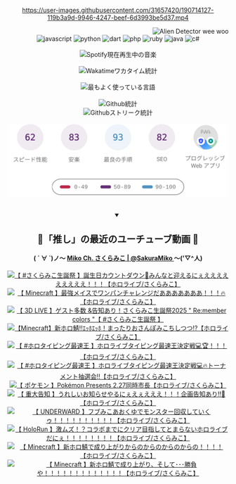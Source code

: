 <!-- START: HERO IMAGE GIF ////////// ////////// ////////// -->
<!-- <img src="@/../assets/img/gaming/ghost-of-tsushima.gif" width="100%"  alt="nellyXinwei's Hero Gif Image"/> -->
<!-- END: HERO IMAGE GIF ////////// ////////// ////////// -->

<div align="center" >  
  
<!-- START:ワンピース 第1015話「ルフィはRED ROCを使う」 -->
<https://user-images.githubusercontent.com/31657420/190714127-119b3a9d-9946-4247-beef-6d3993be5d37.mp4>
<!-- END:ワンピース 第1015話「ルフィはRED ROCを使う」 -->

<!-- START:VISITOR COUNTER -->
<div width="100%" align="right">
<img src="https://komarev.com/ghpvc/?username=nellyXinwei&label=🛸&color=grey&style=for-the-badge&labelcolor=ffffff" alt="Alien Detector wee woo"/>
</div>
<!-- END:VISITOR COUNTER -->

<!-- START: PROGRAMMING LANGUAGES -->
<!-- 色彩 Color Scheme:
#961E3A, #8A0D42, #5A0640, #4F265E, #2B355A, #3E759B, #CC4246,
#BB2649, #AD1052, #700750, #633075, #364270, #4E92C2, #FF5357
Sauce: https://www.webcreatorbox.com/inspiration/pantone-2023
-->

<img src="https://img.shields.io/badge/javascript%20-%23BB2649.svg?&style=for-the-badge&logo=javascript&logoColor=white&labelColor=961E3A" alt="javascript"/>
<img src="https://img.shields.io/badge/python%20-%23AD1052.svg?&style=for-the-badge&logo=python&logoColor=white&labelColor=8A0D42" alt="python" />
<img src="https://img.shields.io/badge/dart%20-%23700750.svg?&style=for-the-badge&logo=dart&logoColor=white&labelColor=5A0640" alt="dart"/>
<img src="https://img.shields.io/badge/php%20-%23633075.svg?&style=for-the-badge&logo=php&logoColor=white&labelColor=4F265E" alt="php"/>
<img src="https://img.shields.io/badge/ruby%20-%23364270.svg?&style=for-the-badge&logo=ruby&logoColor=white&labelColor=2B355A" alt="ruby"/>
<img src="https://img.shields.io/badge/java%20-%234E92C2.svg?&style=for-the-badge&logo=openjdk&logoColor=white&labelColor=3E759B" alt="java"/>
<img src="https://img.shields.io/badge/c%23-%23FF5357.svg?style=for-the-badge&logo=c-sharp&logoColor=white&labelColor=CC4246" alt="c#"/>  
<!-- END: PROGRAMMING LANGUAGES -->

<br>
<br>

<!-- START: MUSIC STATUS -->
  <!-- <a href="https://newojima-gsrs-20220114.vercel.app/api/now-playing?open">
    <img src="https://newojima-gsrs-20220114.vercel.app/api/now-playing" alt="Spotify現在再生中の音楽">
  </a> -->
  <img src="https://newojima-grss-20230114.vercel.app/api/spotify?border_color=transparent" alt="Spotify現在再生中の音楽" width="280px">
<!-- END: MUSIC STATUS -->

<br>
<br>

<!-- START: GITHUB STATUS -->
<!-- 色彩 Color Scheme:  #BB2649, #AD1052, #700750, #633075 -->
<img align="center" src="https://newojima-grs-20230109.vercel.app/api/wakatime?username=newojima&layout=compact&langs_count=10&locale=ja&hide_title=false&title_color=fff&hide_border=true&text_color=fff&bg_color=BB2649,BB2649,633075,633075&hide=other,css,html,bash,xml,git%20config,makefile,properties,yaml,markdown,text,json,jsx" alt="Wakatimeワカタイム統計" width="500px"/>

<br>
<br>

<!-- 色彩 Color Scheme:  #633075, #364270, #4E92C2 -->
  <img align="center" src="https://newojima-grs-20230109.vercel.app/api/top-langs?username=newojima&layout=compact&text_color=fff&icon_color=fff&hide_border=true&&locale=ja&hide_title=false&title_color=fff&include_all_commits=true&card_width=445&langs_count=11&hide=c%23,powershell,shaderlab,hlsl,makefile,jupyter%20notebook,python,html,css,shell,batchfile,less,liquid,hack,scss&bg_color=4F265E,633075,4E92C2" alt="最もよく使っている言語" width="500px"/>

<br>
<br>

<!-- 色彩 Color Scheme:  #4E92C2, #FF5357 -->
  <img align="center" src="https://newojima-grs-20230109.vercel.app/api?username=newojima&rank_icon=github&show_icons=true&&locale=ja&title_color=fff&text_color=fff&icon_color=fff&hide_border=true&hide_title=false&count_private=true&include_all_commits=true&card_width=495&disable_animations=true&bg_color=4E92C2,4E92C2,FF5357" alt="Github統計" width="500px"/>

<br>

<img align="center" src="https://streak-stats.demolab.com?user=newojima&theme=dark&hide_border=true&locale=ja&ring=BB2649&stroke=222222&background=151515&sideLabels=BB2649&currStreakLabel=ffffff&border=BB2649&fire=FF5357&currStreakNum=ffffff&sideNums=FF5357&dates=ffffff" alt="Githubストリーク統計" width="500px"/>

<br>
<br>

  <img align="center" width="500px" src="@/../assets/img/page-insights.svg" alt="Githubページの洞察"/>
  
</div>
<!-- END: GITHUB STATUS -->

<br>
<br>

<div align="center">
<details open>
  <summary>

  </summary>

  <h2 align="center">🌸「推し」の最近のユーチューブ動画 🌸</h2>
  <h4>
  ( ´ ∀ `)ノ～ 
  <a href="https://www.youtube.com/@SakuraMiko">Miko Ch. さくらみこ | @SakuraMiko
  </a>
   ～('▽^人)
  </h4>

  <!-- BEGIN YOUTUBE-CARDS -->
<a href="https://www.youtube.com/watch?v=FNrxA0FGZcs"><img src="https://ytcards.demolab.com/?id=FNrxA0FGZcs&title=%E3%80%90+%23%E3%81%95%E3%81%8F%E3%82%89%E3%81%BF%E3%81%93%E7%94%9F%E8%AA%95%E7%A5%AD+%E3%80%91%E8%AA%95%E7%94%9F%E6%97%A5%E3%82%AB%E3%82%A6%E3%83%B3%E3%83%88%E3%83%80%E3%82%A6%E3%83%B3%F0%9F%8E%89%E3%81%BF%E3%82%93%E3%81%AA%E3%81%A8%E8%BF%8E%E3%81%88%E3%82%8B%E3%81%AB%E3%81%87%E3%81%88%E3%81%88%E3%81%88%E3%81%88%E3%81%88%E3%81%88%E3%81%88%E3%81%88%E3%81%88%EF%BC%81%EF%BC%81%EF%BC%81%E3%80%90%E3%83%9B%E3%83%AD%E3%83%A9%E3%82%A4%E3%83%96%2F%E3%81%95%E3%81%8F%E3%82%89%E3%81%BF%E3%81%93%E3%80%91&lang=ja&timestamp=1741074013&background_color=%230d1117&title_color=%23ffffff&stats_color=%23dedede&max_title_lines=1&width=187&border_radius=5&duration=0" alt="【 #さくらみこ生誕祭 】誕生日カウントダウン🎉みんなと迎えるにぇえええええええええ！！！【ホロライブ/さくらみこ】" title="【 #さくらみこ生誕祭 】誕生日カウントダウン🎉みんなと迎えるにぇえええええええええ！！！【ホロライブ/さくらみこ】"></a>
<a href="https://www.youtube.com/watch?v=PbmWV8vmmnI"><img src="https://ytcards.demolab.com/?id=PbmWV8vmmnI&title=%E3%80%90+Minecraft+%E3%80%91%E6%9C%80%E5%BC%B7%E3%83%A1%E3%82%A4%E3%82%B9%E3%81%A7%E3%83%AF%E3%83%B3%E3%83%91%E3%83%B3%E3%83%81%E3%83%A3%E3%83%AC%E3%83%B3%E3%82%B8%E3%81%A0%E3%81%82%E3%81%82%E3%81%82%E3%81%82%E3%81%82%E3%81%82%E3%81%82%EF%BC%81%EF%BC%81%EF%BC%81%F0%9F%94%A5%E3%80%90%E3%83%9B%E3%83%AD%E3%83%A9%E3%82%A4%E3%83%96%2F%E3%81%95%E3%81%8F%E3%82%89%E3%81%BF%E3%81%93%E3%80%91&lang=ja&timestamp=1741099574&background_color=%230d1117&title_color=%23ffffff&stats_color=%23dedede&max_title_lines=1&width=187&border_radius=5&duration=15791" alt="【 Minecraft 】最強メイスでワンパンチャレンジだあああああああ！！！🔥【ホロライブ/さくらみこ】" title="【 Minecraft 】最強メイスでワンパンチャレンジだあああああああ！！！🔥【ホロライブ/さくらみこ】"></a>
<a href="https://www.youtube.com/watch?v=PlC7enNzbgE"><img src="https://ytcards.demolab.com/?id=PlC7enNzbgE&title=%E3%80%90+3D+LIVE+%E3%80%91%E3%82%B2%E3%82%B9%E3%83%88%E5%A4%9A%E6%95%B0+%26%E5%91%8A%E7%9F%A5%E3%81%82%E3%82%8A%EF%BC%81%E3%81%95%E3%81%8F%E3%82%89%E3%81%BF%E3%81%93%E7%94%9F%E8%AA%95%E7%A5%AD2025+%22+Re%3Amember+colors+%22%E3%80%90+%23%E3%81%95%E3%81%8F%E3%82%89%E3%81%BF%E3%81%93%E7%94%9F%E8%AA%95%E7%A5%AD+%E3%80%91&lang=ja&timestamp=1741075109&background_color=%230d1117&title_color=%23ffffff&stats_color=%23dedede&max_title_lines=1&width=187&border_radius=5&duration=0" alt="【 3D LIVE 】ゲスト多数 &告知あり！さくらみこ生誕祭2025 &quot; Re:member colors &quot;【 #さくらみこ生誕祭 】" title="【 3D LIVE 】ゲスト多数 &告知あり！さくらみこ生誕祭2025 &quot; Re:member colors &quot;【 #さくらみこ生誕祭 】"></a>
<a href="https://www.youtube.com/watch?v=aPpmbO3bJng"><img src="https://ytcards.demolab.com/?id=aPpmbO3bJng&title=%E3%80%90Minecraft%E3%80%91%E6%96%B0%E3%83%9B%E3%83%AD%E9%AF%96%E2%80%BC%EF%BD%B4%EF%BD%AF%EF%BE%8E%EF%BD%B4%EF%BD%AF%EF%BE%8E%EF%BC%81%E3%81%BE%E3%81%A3%E3%81%9F%E3%82%8A%E3%81%8A%E3%81%95%E3%82%93%E3%81%BD%E3%81%BF%E3%81%93%E3%81%A1%E3%81%97%E3%81%A4%E3%81%A4%E2%81%89%E3%80%90%E3%83%9B%E3%83%AD%E3%83%A9%E3%82%A4%E3%83%96%2F%E3%81%95%E3%81%8F%E3%82%89%E3%81%BF%E3%81%93%E3%80%91&lang=ja&timestamp=1741025579&background_color=%230d1117&title_color=%23ffffff&stats_color=%23dedede&max_title_lines=1&width=187&border_radius=5&duration=28052" alt="【Minecraft】新ホロ鯖‼ｴｯﾎｴｯﾎ！まったりおさんぽみこちしつつ⁉【ホロライブ/さくらみこ】" title="【Minecraft】新ホロ鯖‼ｴｯﾎｴｯﾎ！まったりおさんぽみこちしつつ⁉【ホロライブ/さくらみこ】"></a>
<a href="https://www.youtube.com/watch?v=11hUlAq5KrI"><img src="https://ytcards.demolab.com/?id=11hUlAq5KrI&title=%E3%80%90+%23%E3%83%9B%E3%83%AD%E3%82%BF%E3%82%A4%E3%83%94%E3%83%B3%E3%82%B0%E6%9C%80%E9%80%9F%E7%8E%8B+%E3%80%91%E3%83%9B%E3%83%AD%E3%83%A9%E3%82%A4%E3%83%96%E3%82%BF%E3%82%A4%E3%83%94%E3%83%B3%E3%82%B0%E6%9C%80%E9%80%9F%E7%8E%8B%E6%B1%BA%E5%AE%9A%E6%88%A6%F0%9F%92%BB%F0%9F%8F%86%EF%BC%81%EF%BC%81%EF%BC%81%E3%80%90%E3%83%9B%E3%83%AD%E3%83%A9%E3%82%A4%E3%83%96%2F%E3%81%95%E3%81%8F%E3%82%89%E3%81%BF%E3%81%93%E3%80%91&lang=ja&timestamp=1740832804&background_color=%230d1117&title_color=%23ffffff&stats_color=%23dedede&max_title_lines=1&width=187&border_radius=5&duration=8821" alt="【 #ホロタイピング最速王 】ホロライブタイピング最速王決定戦💻🏆！！！【ホロライブ/さくらみこ】" title="【 #ホロタイピング最速王 】ホロライブタイピング最速王決定戦💻🏆！！！【ホロライブ/さくらみこ】"></a>
<a href="https://www.youtube.com/watch?v=CsdIz2Ql5zA"><img src="https://ytcards.demolab.com/?id=CsdIz2Ql5zA&title=%E3%80%90+%23%E3%83%9B%E3%83%AD%E3%82%BF%E3%82%A4%E3%83%94%E3%83%B3%E3%82%B0%E6%9C%80%E9%80%9F%E7%8E%8B+%E3%80%91%E3%83%9B%E3%83%AD%E3%83%A9%E3%82%A4%E3%83%96%E3%82%BF%E3%82%A4%E3%83%94%E3%83%B3%E3%82%B0%E6%9C%80%E9%80%9F%E7%8E%8B%E6%B1%BA%E5%AE%9A%E6%88%A6%F0%9F%92%BB%F0%9F%94%A5%E3%83%88%E3%83%BC%E3%83%8A%E3%83%A1%E3%83%B3%E3%83%88%E6%8A%BD%E9%81%B8%E4%BC%9A%E2%80%BC%E3%80%90%E3%83%9B%E3%83%AD%E3%83%A9%E3%82%A4%E3%83%96%2F%E3%81%95%E3%81%8F%E3%82%89%E3%81%BF%E3%81%93%E3%80%91&lang=ja&timestamp=1740749740&background_color=%230d1117&title_color=%23ffffff&stats_color=%23dedede&max_title_lines=1&width=187&border_radius=5&duration=8541" alt="【 #ホロタイピング最速王 】ホロライブタイピング最速王決定戦💻🔥トーナメント抽選会‼【ホロライブ/さくらみこ】" title="【 #ホロタイピング最速王 】ホロライブタイピング最速王決定戦💻🔥トーナメント抽選会‼【ホロライブ/さくらみこ】"></a>
<a href="https://www.youtube.com/watch?v=2ZuItoqU9W8"><img src="https://ytcards.demolab.com/?id=2ZuItoqU9W8&title=%E3%80%90++%E3%83%9D%E3%82%B1%E3%83%A2%E3%83%B3+%E3%80%91Pok%C3%A9mon+Presents+2.27%E5%90%8C%E6%99%82%E5%B8%82%E9%95%B7%E3%80%90%E3%83%9B%E3%83%AD%E3%83%A9%E3%82%A4%E3%83%96%2F%E3%81%95%E3%81%8F%E3%82%89%E3%81%BF%E3%81%93%E3%80%91&lang=ja&timestamp=1740666555&background_color=%230d1117&title_color=%23ffffff&stats_color=%23dedede&max_title_lines=1&width=187&border_radius=5&duration=2342" alt="【  ポケモン 】Pokémon Presents 2.27同時市長【ホロライブ/さくらみこ】" title="【  ポケモン 】Pokémon Presents 2.27同時市長【ホロライブ/さくらみこ】"></a>
<a href="https://www.youtube.com/watch?v=HuIMqC02aI8"><img src="https://ytcards.demolab.com/?id=HuIMqC02aI8&title=%E3%80%90+%E9%87%8D%E5%A4%A7%E5%91%8A%E7%9F%A5+%E3%80%91%E3%81%86%E3%82%8C%E3%81%97%E3%81%84%E3%81%8A%E7%9F%A5%E3%82%89%E3%81%9B%E3%82%84%E3%82%8B%E3%81%AB%E3%81%87%E3%81%88%E3%81%87%E3%81%88%E3%81%88%E3%81%88%EF%BC%81%EF%BC%81%EF%BC%81%E4%BC%81%E7%94%BB%E5%91%8A%E7%9F%A5%E3%81%82%E3%82%8A%E2%80%BC%F0%9F%8E%89%E3%80%90%E3%83%9B%E3%83%AD%E3%83%A9%E3%82%A4%E3%83%96%2F%E3%81%95%E3%81%8F%E3%82%89%E3%81%BF%E3%81%93%E3%80%91&lang=ja&timestamp=1740579246&background_color=%230d1117&title_color=%23ffffff&stats_color=%23dedede&max_title_lines=1&width=187&border_radius=5&duration=7149" alt="【 重大告知 】うれしいお知らせやるにぇえぇえええ！！！企画告知あり‼🎉【ホロライブ/さくらみこ】" title="【 重大告知 】うれしいお知らせやるにぇえぇえええ！！！企画告知あり‼🎉【ホロライブ/さくらみこ】"></a>
<a href="https://www.youtube.com/watch?v=ZaSIU92W7Zo"><img src="https://ytcards.demolab.com/?id=ZaSIU92W7Zo&title=%E3%80%90+UNDERWARD+%E3%80%91%E3%83%95%E3%83%96%E3%81%BF%E3%81%93%E3%81%82%E3%81%8A%E3%81%8F%E3%82%86%E3%81%A7%E3%83%A2%E3%83%B3%E3%82%B9%E3%82%BF%E3%83%BC%E5%9B%9E%E5%8F%8E%E3%81%97%E3%81%A6%E3%81%84%E3%81%8F%E3%82%A5%EF%BC%81%EF%BC%81%EF%BC%81%EF%BC%81%EF%BC%81%EF%BC%81%EF%BC%81%EF%BC%81%EF%BC%81%EF%BC%81%E3%80%90%E3%83%9B%E3%83%AD%E3%83%A9%E3%82%A4%E3%83%96%2F%E3%81%95%E3%81%8F%E3%82%89%E3%81%BF%E3%81%93%E3%80%91&lang=ja&timestamp=1740496686&background_color=%230d1117&title_color=%23ffffff&stats_color=%23dedede&max_title_lines=1&width=187&border_radius=5&duration=7707" alt="【 UNDERWARD 】フブみこあおくゆでモンスター回収していくゥ！！！！！！！！！！【ホロライブ/さくらみこ】" title="【 UNDERWARD 】フブみこあおくゆでモンスター回収していくゥ！！！！！！！！！！【ホロライブ/さくらみこ】"></a>
<a href="https://www.youtube.com/watch?v=g8VBebvateA"><img src="https://ytcards.demolab.com/?id=g8VBebvateA&title=%E3%80%90+HoloRun+%E3%80%91%E6%BF%80%E3%83%A0%E3%82%BA%EF%BC%81%EF%BC%9F%E3%82%B3%E3%83%A9%E3%83%9C%E3%81%BE%E3%81%A7%E3%81%AB%E3%82%AF%E3%83%AA%E3%82%A2%E7%9B%AE%E6%8C%87%E3%81%97%E3%81%A6%E3%81%A8%E3%81%BE%E3%82%89%E3%81%AA%E3%81%84%E3%83%9B%E3%83%AD%E3%83%A9%E3%82%A4%E3%83%96%E3%81%A0%E3%81%AB%E3%81%87%EF%BC%81%EF%BC%81%EF%BC%81%EF%BC%81%EF%BC%81%EF%BC%81%EF%BC%81%EF%BC%81%E3%80%90%E3%83%9B%E3%83%AD%E3%83%A9%E3%82%A4%E3%83%96%2F%E3%81%95%E3%81%8F%E3%82%89%E3%81%BF%E3%81%93%E3%80%91&lang=ja&timestamp=1740487867&background_color=%230d1117&title_color=%23ffffff&stats_color=%23dedede&max_title_lines=1&width=187&border_radius=5&duration=8497" alt="【 HoloRun 】激ムズ！？コラボまでにクリア目指してとまらないホロライブだにぇ！！！！！！！！【ホロライブ/さくらみこ】" title="【 HoloRun 】激ムズ！？コラボまでにクリア目指してとまらないホロライブだにぇ！！！！！！！！【ホロライブ/さくらみこ】"></a>
<a href="https://www.youtube.com/watch?v=QZBOzpr7ABg"><img src="https://ytcards.demolab.com/?id=QZBOzpr7ABg&title=%E3%80%90++Minecraft+%E3%80%91%E6%96%B0%E3%83%9B%E3%83%AD%E9%AF%96%E3%81%A7%E6%88%90%E3%82%8A%E4%B8%8A%E3%81%8C%E3%82%8A%E3%81%8B%E3%82%89%E3%81%AE%E3%81%8B%E3%82%89%E3%81%AE%E3%81%8B%E3%82%89%E3%81%AE%E3%81%8B%E3%82%89%E3%81%AE%EF%BC%81%EF%BC%81%EF%BC%81%EF%BC%81%E3%80%90%E3%83%9B%E3%83%AD%E3%83%A9%E3%82%A4%E3%83%96%2F%E3%81%95%E3%81%8F%E3%82%89%E3%81%BF%E3%81%93%E3%80%91&lang=ja&timestamp=1740164904&background_color=%230d1117&title_color=%23ffffff&stats_color=%23dedede&max_title_lines=1&width=187&border_radius=5&duration=24128" alt="【  Minecraft 】新ホロ鯖で成り上がりからのからのからのからの！！！！【ホロライブ/さくらみこ】" title="【  Minecraft 】新ホロ鯖で成り上がりからのからのからのからの！！！！【ホロライブ/さくらみこ】"></a>
<a href="https://www.youtube.com/watch?v=nG1hS5Se3gI"><img src="https://ytcards.demolab.com/?id=nG1hS5Se3gI&title=%E3%80%90+Minecraft+%E3%80%91%E6%96%B0%E3%83%9B%E3%83%AD%E9%AF%96%E3%81%A7%E6%88%90%E3%82%8A%E4%B8%8A%E3%81%8C%E3%82%8A%E3%80%81%E3%81%9D%E3%81%97%E3%81%A6%EF%BD%A5%EF%BD%A5%EF%BD%A5%E5%8B%9D%E8%B2%A0%E3%82%84%EF%BC%81%EF%BC%81%EF%BC%81%EF%BC%81%EF%BC%81%EF%BC%81%EF%BC%81%EF%BC%81%EF%BC%81%EF%BC%81%EF%BC%81%EF%BC%81%EF%BC%81%E3%80%90%E3%83%9B%E3%83%AD%E3%83%A9%E3%82%A4%E3%83%96%2F%E3%81%95%E3%81%8F%E3%82%89%E3%81%BF%E3%81%93%E3%80%91&lang=ja&timestamp=1740071347&background_color=%230d1117&title_color=%23ffffff&stats_color=%23dedede&max_title_lines=1&width=187&border_radius=5&duration=16888" alt="【 Minecraft 】新ホロ鯖で成り上がり、そして･･･勝負や！！！！！！！！！！！！！【ホロライブ/さくらみこ】" title="【 Minecraft 】新ホロ鯖で成り上がり、そして･･･勝負や！！！！！！！！！！！！！【ホロライブ/さくらみこ】"></a>
<!-- END YOUTUBE-CARDS -->

</div>
  
</details>
